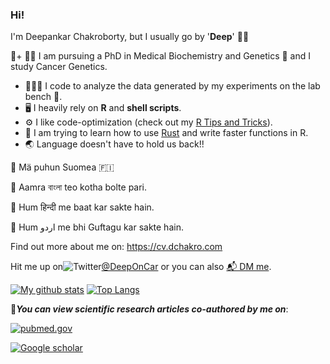 ### Hi! 
I'm Deepankar Chakroborty, but I usually go by '**Deep**' 👋🏼



👨+ 🏻‍🔬 I am pursuing a PhD in Medical Biochemistry and Genetics 🧬 and I study Cancer Genetics.
+ 👨🏻‍💻 I code to analyze the data generated by my experiments on the lab bench 🧫.
+ 🖥 I heavily rely on **R** and **shell scripts**.
+ ⚙️ I like code-optimization (check out my [R Tips and Tricks](https://github.com/dchakro/benchmarkR/raw/master/results.pdf)).
+ 🌱 I am trying to learn how to use [Rust](https://www.rust-lang.org) and write faster functions in R.
+ 🌏 Language doesn't have to hold us back!!

💬 Mä puhun Suomea 🇫🇮 
   
💬 Aamra বাংলা teo kotha bolte pari.
  
💬 Hum हिन्दी me baat kar sakte hain.

💬 Hum اردو me bhi Guftagu kar sakte hain.

Find out more about me on: https://cv.dchakro.com

Hit me up on![Twitter](https://upload.wikimedia.org/wikipedia/en/thumb/9/9f/Twitter_bird_logo_2012.svg/20px-Twitter_bird_logo_2012.svg.png)[@DeepOnCar](https://twitter.com/DeepOnCar) or you can also [📬 DM me](https://twitter.com/messages/compose?recipient_id=869131514314883072).

[![My github stats](https://github-readme-stats.vercel.app/api?username=dchakro&show_icons=true&title_color=B51C31&icon_color=EDA700&text_color=18447E&bg_color=FFFFFF&hide=[])](https://github.com/dchakro?tab=repositories) [![Top Langs](https://github-readme-stats.vercel.app/api/top-langs/?username=dchakro&text_color=18447E&bg_color=FFFFFF&title_color=B51C31)](https://github.com/dchakro?tab=repositories)

📄***You can view scientific research articles co-authored by me on***:

[![pubmed.gov](https://upload.wikimedia.org/wikipedia/commons/thumb/f/fb/US-NLM-PubMed-Logo.svg/100px-US-NLM-PubMed-Logo.svg.png)](https://pubmed.ncbi.nlm.nih.gov/?term=Chakroborty%2C+Deepankar%5BAuthor%5D&sort=pubdate)

[![Google scholar](https://upload.wikimedia.org/wikipedia/commons/thumb/c/c7/Google_Scholar_logo.svg/50px-Google_Scholar_logo.svg.png)](https://scholar.google.fi/citations?user=a-SPfrYAAAAJ&hl=en)

